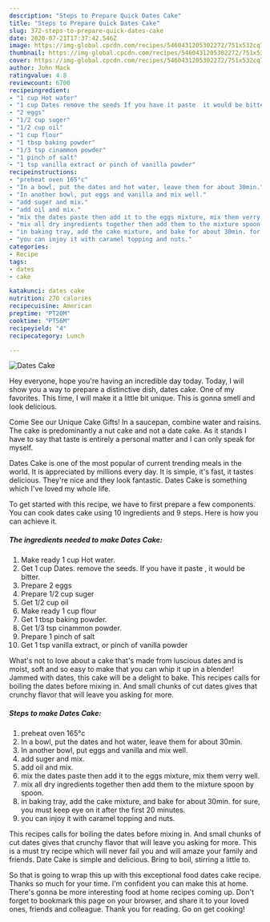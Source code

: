 ```yaml
---
description: "Steps to Prepare Quick Dates Cake"
title: "Steps to Prepare Quick Dates Cake"
slug: 372-steps-to-prepare-quick-dates-cake
date: 2020-07-21T17:37:42.546Z
image: https://img-global.cpcdn.com/recipes/5460431205302272/751x532cq70/dates-cake-recipe-main-photo.jpg
thumbnail: https://img-global.cpcdn.com/recipes/5460431205302272/751x532cq70/dates-cake-recipe-main-photo.jpg
cover: https://img-global.cpcdn.com/recipes/5460431205302272/751x532cq70/dates-cake-recipe-main-photo.jpg
author: John Mack
ratingvalue: 4.8
reviewcount: 6700
recipeingredient:
- "1 cup Hot water"
- "1 cup Dates remove the seeds If you have it paste  it would be bitter"
- "2 eggs"
- "1/2 cup suger"
- "1/2 cup oil"
- "1 cup flour"
- "1 tbsp baking powder"
- "1/3 tsp cinammon powder"
- "1 pinch of salt"
- "1 tsp vanilla extract or pinch of vanilla powder"
recipeinstructions:
- "preheat oven 165°c"
- "In a bowl, put the dates and hot water, leave them for about 30min."
- "In another bowl, put eggs and vanilla and mix well."
- "add suger and mix."
- "add oil and mix."
- "mix the dates paste then add it to the eggs mixture, mix them verry well."
- "mix all dry ingredients together then add them to the mixture spoon by spoon."
- "in baking tray, add the cake mixture, and bake for about 30min. for sure, you must keep eye on it after the  first 20 minutes."
- "you can injoy it with caramel topping and nuts."
categories:
- Recipe
tags:
- dates
- cake

katakunci: dates cake 
nutrition: 270 calories
recipecuisine: American
preptime: "PT20M"
cooktime: "PT56M"
recipeyield: "4"
recipecategory: Lunch

---
```



![Dates Cake](https://img-global.cpcdn.com/recipes/5460431205302272/751x532cq70/dates-cake-recipe-main-photo.jpg)

Hey everyone, hope you're having an incredible day today. Today, I will show you a way to prepare a distinctive dish, dates cake. One of my favorites. This time, I will make it a little bit unique. This is gonna smell and look delicious.

Come See our Unique Cake Gifts! In a saucepan, combine water and raisins. The cake is predominantly a nut cake and not a date cake. As it stands I have to say that taste is entirely a personal matter and I can only speak for myself.

Dates Cake is one of the most popular of current trending meals in the world. It is appreciated by millions every day. It is simple, it's fast, it tastes delicious. They're nice and they look fantastic. Dates Cake is something which I've loved my whole life.


To get started with this recipe, we have to first prepare a few components. You can cook dates cake using 10 ingredients and 9 steps. Here is how you can achieve it.

<!--inarticleads1-->

##### The ingredients needed to make Dates Cake:

1. Make ready 1 cup Hot water.
1. Get 1 cup Dates. remove the seeds. If you have it paste , it would be bitter.
1. Prepare 2 eggs
1. Prepare 1/2 cup suger
1. Get 1/2 cup oil
1. Make ready 1 cup flour
1. Get 1 tbsp baking powder.
1. Get 1/3 tsp cinammon powder.
1. Prepare 1 pinch of salt
1. Get 1 tsp vanilla extract, or pinch of vanilla powder


What&#39;s not to love about a cake that&#39;s made from luscious dates and is moist, soft and so easy to make that you can whip it up in a blender! Jammed with dates, this cake will be a delight to bake. This recipes calls for boiling the dates before mixing in. And small chunks of cut dates gives that crunchy flavor that will leave you asking for more. 

<!--inarticleads2-->

##### Steps to make Dates Cake:

1. preheat oven 165°c
1. In a bowl, put the dates and hot water, leave them for about 30min.
1. In another bowl, put eggs and vanilla and mix well.
1. add suger and mix.
1. add oil and mix.
1. mix the dates paste then add it to the eggs mixture, mix them verry well.
1. mix all dry ingredients together then add them to the mixture spoon by spoon.
1. in baking tray, add the cake mixture, and bake for about 30min. for sure, you must keep eye on it after the  first 20 minutes.
1. you can injoy it with caramel topping and nuts.


This recipes calls for boiling the dates before mixing in. And small chunks of cut dates gives that crunchy flavor that will leave you asking for more. This is a must try recipe which will never fail you and will amaze your family and friends. Date Cake is simple and delicious. Bring to boil, stirring a little to. 

So that is going to wrap this up with this exceptional food dates cake recipe. Thanks so much for your time. I'm confident you can make this at home. There's gonna be more interesting food at home recipes coming up. Don't forget to bookmark this page on your browser, and share it to your loved ones, friends and colleague. Thank you for reading. Go on get cooking!
